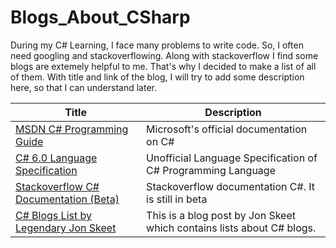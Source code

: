# Blogs_About_CSharp
During my C# Learning, I face many problems to write code. So, I often need googling and stackoverflowing. Along with stackoverflow I find some
blogs are extemely helpful to me. That's why I decided to make a list of all of them. With title and link of the blog, I will try to add some 
description here, so that I can understand later.

Title | Description
--------|---------
[MSDN C# Programming Guide](https://msdn.microsoft.com/en-us/library/67ef8sbd.aspx)| Microsoft's official documentation on C#
[C# 6.0 Language Specification](https://github.com/ljw1004/csharpspec/blob/gh-pages/README.md) | Unofficial Language Specification of C# Programming Language
[Stackoverflow C# Documentation (Beta)](http://stackoverflow.com/documentation/c%23/topics) | Stackoverflow documentation C#. It is still in beta
[C# Blogs List by Legendary Jon Skeet](http://csharpindepth.com/Resources.aspx) | This is a blog post by Jon Skeet which contains lists about C# blogs.






